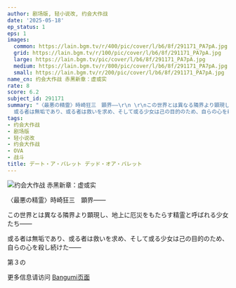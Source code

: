 ```yaml
---
author: 剧场版, 轻小说改, 约会大作战
date: '2025-05-18'
ep_status: 1
eps: 1
images:
  common: https://lain.bgm.tv/r/400/pic/cover/l/b6/8f/291171_PA7pA.jpg
  grid: https://lain.bgm.tv/r/100/pic/cover/l/b6/8f/291171_PA7pA.jpg
  large: https://lain.bgm.tv/pic/cover/l/b6/8f/291171_PA7pA.jpg
  medium: https://lain.bgm.tv/r/800/pic/cover/l/b6/8f/291171_PA7pA.jpg
  small: https://lain.bgm.tv/r/200/pic/cover/l/b6/8f/291171_PA7pA.jpg
name_cn: 约会大作战 赤黑新章：虚或实
rate: 8
score: 6.2
subject_id: 291171
summary: "〈最悪の精霊〉時崎狂三　顕界——\r\n \r\nこの世界とは異なる隣界より顕現し、地上に厄災をもたらす精霊と呼ばれる少女たち——\r\n\r\n\
  或る者は無垢であり、或る者は救いを求め、そして或る少女は己の目的のため、自らの心を殺し続けた——\r\n\r\n第３の"
tags:
- 约会大作战
- 剧场版
- 轻小说改
- 约会大作战
- OVA
- 战斗
title: デート・ア・バレット デッド・オア・バレット
---
```


![约会大作战 赤黑新章：虚或实](https://lain.bgm.tv/r/400/pic/cover/l/b6/8f/291171_PA7pA.jpg)

〈最悪の精霊〉時崎狂三　顕界——
 
この世界とは異なる隣界より顕現し、地上に厄災をもたらす精霊と呼ばれる少女たち——

或る者は無垢であり、或る者は救いを求め、そして或る少女は己の目的のため、自らの心を殺し続けた——

第３の

更多信息请访问 [Bangumi页面](https://bgm.tv/subject/291171)